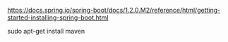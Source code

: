https://docs.spring.io/spring-boot/docs/1.2.0.M2/reference/html/getting-started-installing-spring-boot.html

sudo apt-get install maven